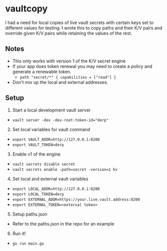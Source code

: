 # vaultcopy

I had a need for local copies of live vault secrets with certain keys set to different values for testing. I wrote this to copy paths and their K/V pairs and override given K/V pairs while retaining the values of the rest.

## Notes
* This only works with version 1 of the K/V secret engine
* If your app does token renewal you may need to create a policy and generate a renewable token.
  * `path "secret/*" {
  capabilities = ["read"]
}`
* Don't mix up the local and external addresses.

## Setup
1. Start a local development vault server
  * `vault server -dev -dev-root-token-id="derp"`
2. Set local variables for vault command
  * `export VAULT_ADDR=http://127.0.0.1:8200`
  * `export VAULT_TOKEN=derp`
3. Enable v1 of the engine
  * `vault secrets disable secret`
  * `vault secrets enable -path=secret -version=1 kv`
4. Set local and external vault variables
  * `export LOCAL_ADDR=http://127.0.0.1:8200`
  * `export LOCAL_TOKEN=derp`
  * `export EXTERNAL_ADDR=https://your.live.vault.address:8200`
  * `export EXTERNAL_TOKEN=<external token>`
5. Setup paths.json
  * Refer to the paths.json in the repo for an example
6. Run it!
  * `go run main.go`
